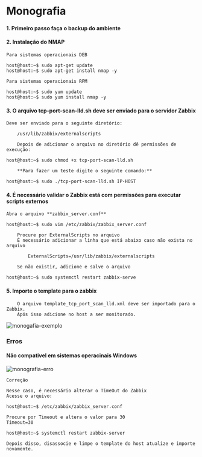 # Monografia

#### 1. Primeiro passo faça o backup do ambiente 
#### 2. Instalação do NMAP
	
	Para sistemas operacionais DEB
		
```console
host@host:~$ sudo apt-get update
host@host:~$ sudo apt-get install nmap -y
```
	Para sistemas operacionais RPM
		
```console
host@host:~$ sudo yum update
host@host:~$ sudo yum install nmap -y
```

#### 3. O arquivo tcp-port-scan-lld.sh deve ser enviado para o servidor Zabbix
	
	Deve ser enviado para o seguinte diretório:
		
		/usr/lib/zabbix/externalscripts

		Depois de adicionar o arquivo no diretório dê permissões de execução:
		
```console
host@host:~$ sudo chmod +x tcp-port-scan-lld.sh
```
		
		**Para fazer um teste digite o seguinte comando:**
			
```console
host@host:~$ sudo ./tcp-port-scan-lld.sh IP-HOST
```

#### 4. É necessário validar o Zabbix está com  permissões para executar scripts externos

	Abra o arquivo **zabbix_server.conf**
		
```console
host@host:~$ sudo vim /etc/zabbix/zabbix_server.conf
```
		Procure por ExternalScripts no arquivo
		É necessário adicionar a linha que está abaixo caso não exista no arquivo 
			
			ExternalScripts=/usr/lib/zabbix/externalscripts

		Se não existir, adicione e salve o arquivo
		
```console
host@host:~$ sudo systemctl restart zabbix-serve
```

#### 5. Importe o template para o zabbix
		
		O arquivo template_tcp_port_scan_lld.xml deve ser importado para o Zabbix.
		Após isso adicione no host a ser monitorado.
![monogafia-exemplo](https://user-images.githubusercontent.com/12739791/97092364-e19ba700-1619-11eb-97ab-712ec0fb7bb2.png)

### Erros

#### Não compativel em sistemas operacinais Windows

![monografia-erro](https://user-images.githubusercontent.com/12739791/97092567-5c18f680-161b-11eb-9919-1a8a6255a324.png)

	Correção

	Nesse caso, é necessário alterar o TimeOut do Zabbix
	Acesse o arquivo:
```console
host@host:~$ /etc/zabbix/zabbix_server.conf
```
	Procure por Timeout e altera o valor para 30
	Timeout=30

```console
host@host:~$ systemctl restart zabbix-server
```
	
	Depois disso, disassocie e limpe o template do host atualize e importe novamente.
